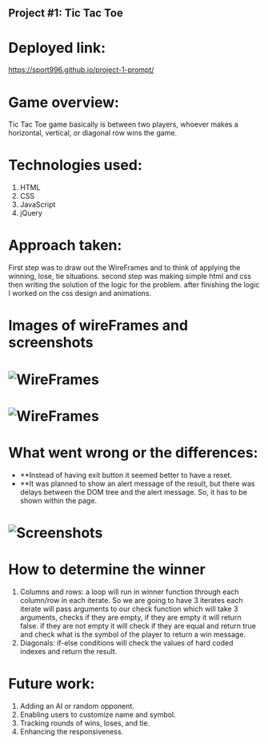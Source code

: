 ## Project #1: Tic Tac Toe

# Deployed link:
https://sport996.github.io/project-1-prompt/

# Game overview:
Tic Tac Toe game basically is between two players, whoever makes a horizontal, vertical, or diagonal row wins the game.
# Technologies used:
1. HTML
2. CSS
3. JavaScript
4. jQuery 
# Approach taken:
First step was to draw out the WireFrames and to think of applying the winning, lose, tie situations. second step was making simple html and css then writing the solution of the logic for the problem. after finishing the logic I worked on the css design and animations.
# Images of wireFrames and screenshots
# ![WireFrames](https://i.vgy.me/tZbs06.jpg)
# ![WireFrames](https://i.vgy.me/W24zdf.jpg)

# What went wrong or the differences:
- **Instead of having exit button it seemed better to have a reset.
- **It was planned to show an alert message of the result, but there was delays between the DOM tree and the alert message. So, it has to be shown within the page.
# ![Screenshots](https://i.vgy.me/YbWicC.png)

# How to determine the winner
1. Columns and rows: a loop will run in winner function through each column/row  in each iterate. So we are going to have 3 iterates each iterate will pass arguments to our check function which will take 3 arguments, checks if they are empty, if they are empty  it will return false. if they are not empty it will check if they are equal and return true and check what is the symbol of the player to return a win message.
2. Diagonals: if-else conditions will check the values of hard coded indexes and return the result.
# Future work:
1. Adding an AI or random opponent.
2. Enabling users to customize name and symbol.
3. Tracking rounds of wins, loses, and tie.
4. Enhancing the responsiveness.
